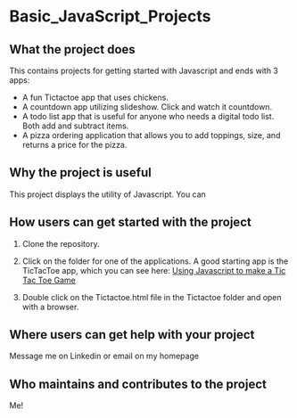# Basic_JavaScript_Projects
## What the project does
This contains projects for getting started with Javascript and ends with 3 apps:
* A fun Tictactoe app that uses chickens.
* A countdown app utilizing slideshow. Click and watch it countdown. 
* A todo list app that is useful for anyone who needs a digital todo list. Both add and subtract items.
* A pizza ordering application that allows you to add toppings, size, and returns a price for the pizza. 

## Why the project is useful
This project displays the utility of Javascript. You can 

## How users can get started with the project
1. Clone the repository.

2. Click on the folder for one of the applications. A good starting app is the TicTacToe app, which you can see here:
[Using Javascript to make a Tic Tac Toe Game](/Tictactoe/Tictactoe.html)

3. Double click on the Tictactoe.html file in the Tictactoe folder and open with a browser.

## Where users can get help with your project
Message me on Linkedin or email on my homepage

## Who maintains and contributes to the project
Me!
